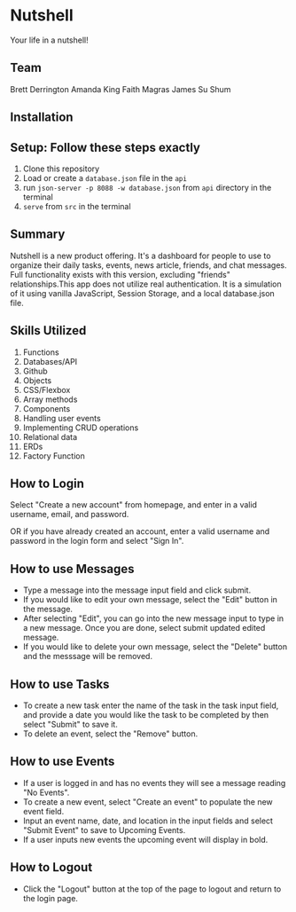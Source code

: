 # Nutshell

Your life in a nutshell! 

## Team
Brett Derrington
Amanda King
Faith Magras
James Su Shum

## Installation

## Setup: Follow these steps exactly

1. Clone this repository
2. Load or create a `database.json` file in the `api` 
3. run `json-server -p 8088 -w database.json` from `api` directory in the terminal
4. `serve` from `src` in the terminal


## Summary

Nutshell is a new product offering. It's a dashboard for people to use to organize their daily tasks, events, news article, friends, and chat messages. Full functionality exists with this version, excluding "friends" relationships.This app does not utilize real authentication. It is a simulation of it using vanilla JavaScript, Session Storage, and a local database.json file. 

## Skills Utilized

1. Functions
2. Databases/API
3. Github
4. Objects
5. CSS/Flexbox
6. Array methods
7. Components
8. Handling user events
9. Implementing CRUD operations
10. Relational data
11. ERDs
12. Factory Function

## How to Login

Select "Create a new account" from homepage, and enter in a valid username, email, and password.

OR if you have already created an account, enter a valid username and password in the login form and select "Sign In".

## How to use Messages

* Type a message into the message input field and click submit.
* If you would like to edit your own message, select the "Edit" button in the message.
* After selecting "Edit", you can go into the new message input to type in a new message. Once you are done, select submit updated edited message.
* If you would like to delete your own message, select the "Delete" button and the messsage will be removed.

## How to use Tasks

* To create a new task enter the name of the task in the task input field, and provide a date you would like the task to be completed by then select "Submit" to save it.
* To delete an event, select the "Remove" button.

## How to use Events

* If a user is logged in and has no events they will see a message reading "No Events".
* To create a new event, select "Create an event" to populate the new event field.
* Input an event name, date, and location in the input fields and select "Submit Event" to save to Upcoming Events.
* If a user inputs new events the upcoming event will display in bold.

## How to Logout

* Click the "Logout" button at the top of the page to logout and return to the login page.
